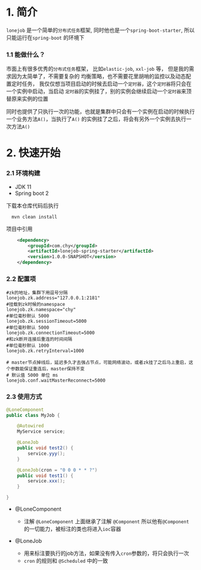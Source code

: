 # 1. 简介

`lonejob` 是一个简单的`分布式任务`框架, 同时他也是一个`spring-boot-starter`,
所以只能运行在`spring-boot` 的环境下

### 1.1 能做什么？
市面上有很多优秀的`分布式任务`框架， 比如`elastic-job`, `xxl-job` 等， 但是我的需求因为太简单了，不需要复杂的
均衡策略，也不需要花里胡哨的监控以及动态配置定时任务， 我仅仅想当项目启动的时候去启动一个`定时器`，这个`定时器`将只会在一个实例中启动，当启动
`定时器`的实例挂了，别的实例会继续启动一个`定时器`来顶替原来实例的位置

同时也提供了只执行一次的功能，也就是集群中只会有一个实例在启动的时候执行一个业务方法`A()`，当执行了`A()` 的实例挂了之后，将会有另外一个实例去执行一次方法`A()`


# 2. 快速开始

### 2.1 环境构建
  - JDK 11
  - Spring boot 2


下载本仓库代码后执行

```shell script
  mvn clean install
```

项目中引用

```xml
    <dependency>
        <groupId>com.chy</groupId>
        <artifactId>lonejob-spring-starter</artifactId>
        <version>1.0.0-SNAPSHOT</version>
    </dependency>
```

### 2.2 配置项

```properties
#zk的地址，集群下用逗号分隔
lonejob.zk.address="127.0.0.1:2181"
#挂载到zk时候的namespace
lonejob.zk.namespace="chy"
#单位毫秒默认 5000
lonejob.zk.sessionTimeout=5000
#单位毫秒默认 5000
lonejob.zk.connectionTimeout=5000
#和zk断开连接后重连的时间间隔
#单位毫秒默认 1000
lonejob.zk.retryInterval=1000

# master节点掉线后，延迟多久才去强占节点，可能网络波动，或者zk挂了之后马上重启，这个参数能保证重连后，master保持不变
# 默认值 5000 单位 ms
lonejob.conf.waitMasterReconnect=5000

```

### 2.3 使用方式

```java
@LoneComponent
public class MyJob {

    @Autowired
    MyService service;

    @LoneJob
    public void test2() {
        service.yyy();
    }

    @LoneJob(cron = "0 0 0 * * ?")
    public void test1() {
        service.xxx();
    }

}

```

- @LoneComponent
    - 注解 `@LoneComponent` 上面继承了注解 `@Component` 所以他有`@Component` 的一切能力，被标注的类也将进入`ioc`容器

- @LoneJob
    - 用来标注要执行的job方法，如果没有传入`cron`参数的，将只会执行一次
    - `cron` 的规则和 `@Scheduled` 中的一致

 